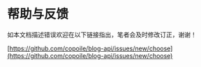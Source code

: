 # 帮助与反馈

如本文档描述错误欢迎在以下链接指出，笔者会及时修改订正，谢谢！  

[https://github.com/copoile/blog-api/issues/new/choose](https://github.com/copoile/blog-api/issues/new/choose)